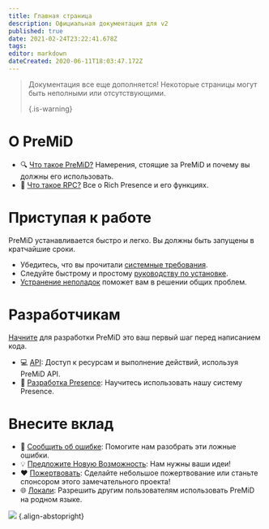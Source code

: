 ```yaml
---
title: Главная страница
description: Официальная документация для v2
published: true
date: 2021-02-24T23:22:41.678Z
tags:
editor: markdown
dateCreated: 2020-06-11T18:03:47.172Z
---
```


> Документация все еще дополняется! Некоторые страницы могут быть неполными или отсутствующими. 
> 
> {.is-warning}

# О PreMiD
- :mag: [Что такое PreMiD?](/about) Намерения, стоящие за PreMiD и почему вы должны его использовать.
- :link: [Что такое RPC?](https://discordapp.com/rich-presence) Все о Rich Presence и его функциях.

# Приступая к работе

PreMiD устанавливается быстро и легко. Вы должны быть запущены в кратчайшие сроки.

- Убедитесь, что вы прочитали [системные требования](/install/requirements).
- Следуйте быстрому и простому [руководству по установке](/install).
- [Устранение неполадок](/troubleshooting) поможет вам в решении общих проблем.

# Разработчикам

[Начните](/dev) для разработки PreMiD это ваш первый шаг перед написанием кода.

- :computer: [API](/dev/api): Доступ к ресурсам и выполнение действий, используя PreMiD API.
- :wrench: [Разработка Presence](/dev/presence): Научитесь использовать нашу систему Presence.

# Внесите вклад
- :bug: [Сообщить об ошибке](https://github.com/PreMiD): Помогите нам разобрать эти ложные ошибки.
- :bulb: [Предложите Новую Возможность](https://discord.premid.app/): Нам нужны ваши идеи!
- :heart: [Пожертвовать](https://www.patreon.com/Timeraa): Сделайте небольшое пожертвование или станьте спонсором этого замечательного проекта!
- :globe_with_meridians: [Локали](https://translate.premid.app): Разрешить другим пользователям использовать PreMiD на родном языке.

![](https://beta.premid.app/img/logo.2b414dc2.gif) {.align-abstopright}